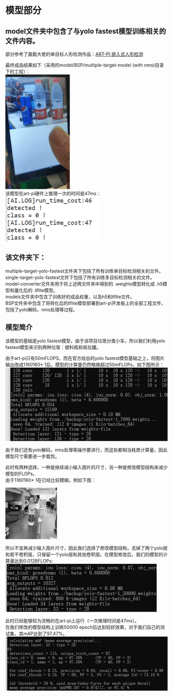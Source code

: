 # 模型部分
## model文件夹中包含了与yolo fastest模型训练相关的文件内容。
部分参考了晨毅大佬的单目标人形检测作品：[ART-PI 嵌入式人形检测](https://blog.csdn.net/weixin_37598106/article/details/116493674)  
  
最终成品结果如下（采用的model/BSP/multiple-target-model (with nms)目录下的工程）：  
![image](https://github.com/Charlie839242/-Trash-Classification-Car/blob/main/model/imgs/test.gif)    
该模型在art-pi硬件上推理一次的时间是47ms：  
![image](https://github.com/Charlie839242/-Trash-Classification-Car/blob/main/model/imgs/inference_time.png)  


## 该文件夹下：  

multiple-target-yolo-fastest文件夹下包括了所有训练单目标检测相关的文件。  
single-target-yolo-fastest文件下包括了所有训练多目标检测相关的文件。  
model-converter文件夹用于将上述两文件夹中得到的 .weights模型转化成 .h5模型和量化后的 .tflite模型。  
models文件夹中包含了训练好的成品权重，以及h5和tflite文件。  
BSP文件夹中包含了将转化后的tflite模型部署到art-pi开发板上的全部工程文件，包括了yolo解码，nms处理等过程。

## 模型简介
该模型的基础是yolo fastest模型，由于该项目垃圾分类小车，所以我们利用yolo fastest模型来识别两种垃圾：塑料瓶和易拉罐。  

由于art-pi只有50mFLOPS，而在官方给出的yolo fastest模型基础之上，将图片输出改成1*160*160* 1后，模型的计算量仍然略微超过50mFLOPs，如下图所示：  
![image](https://github.com/Charlie839242/-Trash-Classification-Car/blob/main/model/imgs/0.054BFLOPs.png)  


由于我们还有yolo解码，nms处理等操作要进行，而这些都相当耗费计算量，因此模型尺寸需要进一步裁剪。  

此时有两种选择，一种是继续减小输入图片的尺寸，另一种是修改模型结构来减少模型的FLOPs。  
由于1*160*160* 1在已经比较模糊，例如下图：  

![image](https://github.com/Charlie839242/-Trash-Classification-Car/blob/main/model/imgs/a_160_160_img.png)  

所以不宜再减少输入图片尺寸，因此我们选择了修改模型结构，去掉了两个yolo层和若干卷积层，只保留一个yolo层和其他卷积层。在模型修改后，我们的模型的计算量达到0.012BFLOPs:  
![image](https://github.com/Charlie839242/-Trash-Classification-Car/blob/main/model/imgs/0.012BFLOPs.png)  

此时已经能够较为流畅的在art-pi上运行（一次推理时间是47ms）。  
在我们修改的模型结构上训练50000 epoch后达到较好效果，对于我们自己的测试集，其mAP达到了97.47%。  
![image](https://github.com/Charlie839242/-Trash-Classification-Car/blob/main/model/imgs/test_mAP.png)










